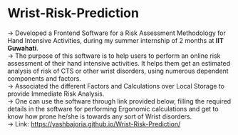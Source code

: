 # Wrist-Risk-Prediction
-> Developed a Frontend Software for a Risk Assessment Methodology for Hand Intensive Activities, during my summer internship of 2 months at **IIT Guwahati**.<br>
-> The purpose of this software is to help users to perform an online risk assessment of their hand intensive activities. It helps them get an estimated analysis of risk of CTS or other wrist disorders, using numerous dependent components and factors.<br>
-> Associated the different Factors and Calculations over Local Storage to provide Immediate Risk Analysis.<br>
-> One can use the software through link provided below, filling the required details in the software for performing Ergonomic calculations and get to know how prone he/she is towards any sort of Wrist disorders.<br>
-> Link: https://yashbajoria.github.io/Wrist-Risk-Prediction/


